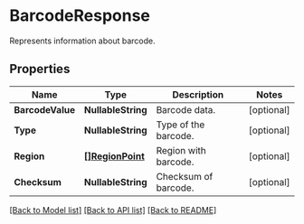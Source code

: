 # BarcodeResponse

Represents information about barcode.

## Properties

Name | Type | Description | Notes
---- | ---- | ----------- | -----
**BarcodeValue** | **NullableString** | Barcode data. | [optional]
**Type** | **NullableString** | Type of the barcode. | [optional]
**Region** | [**[]RegionPoint**](RegionPoint.md) | Region with barcode. | [optional]
**Checksum** | **NullableString** | Checksum of barcode. | [optional]

[[Back to Model list]](../README.md#documentation-for-models) [[Back to API list]](../README.md#documentation-for-api-endpoints) [[Back to README]](../README.md)
